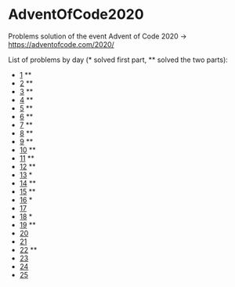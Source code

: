 # AdventOfCode2020

Problems solution of the event Advent of Code 2020 -> https://adventofcode.com/2020/ 

List of problems by day (* solved first part, ** solved the two parts):

* [1](https://adventofcode.com/2020/day/1) **
* [2](https://adventofcode.com/2020/day/2) **
* [3](https://adventofcode.com/2020/day/3) **
* [4](https://adventofcode.com/2020/day/4) **
* [5](https://adventofcode.com/2020/day/5) ** 
* [6](https://adventofcode.com/2020/day/6) ** 
* [7](https://adventofcode.com/2020/day/7) ** 
* [8](https://adventofcode.com/2020/day/8) ** 
* [9](https://adventofcode.com/2020/day/9) ** 
* [10](https://adventofcode.com/2020/day/10) ** 
* [11](https://adventofcode.com/2020/day/11) ** 
* [12](https://adventofcode.com/2020/day/12) ** 
* [13](https://adventofcode.com/2020/day/13) * 
* [14](https://adventofcode.com/2020/day/14) ** 
* [15](https://adventofcode.com/2020/day/15) ** 
* [16](https://adventofcode.com/2020/day/16) * 
* [17](https://adventofcode.com/2020/day/17)
* [18](https://adventofcode.com/2020/day/18) *
* [19](https://adventofcode.com/2020/day/19) ** 
* [20](https://adventofcode.com/2020/day/20)
* [21](https://adventofcode.com/2020/day/21)
* [22](https://adventofcode.com/2020/day/22) ** 
* [23](https://adventofcode.com/2020/day/23)
* [24](https://adventofcode.com/2020/day/24)
* [25](https://adventofcode.com/2020/day/25)
